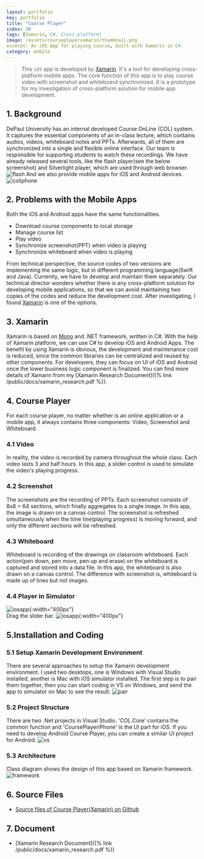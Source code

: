 ```yaml
---
layout: portfolio
key: portfolio
title: "Course Player"
index: 30
tags: [Xamarin, C#, Cross-platform]
image: /assets/courseplayerxamarin/thumbnail.png
excerpt: An iOS App for playing course, built with Xamarin in C#.
category: mobile
---
```


> This `iOS` app is developed by [Xamarin](https://xamarin.com/). It's a tool for developing cross-platform mobile apps. The core function of this app is to play course video with screenshot and whiteboard synchronized. It is a prototype for my investigation of cross-platform solution for mobile app development.

## 1. Background
DePaul University has an internal developed Course OnLine (COL) system. It captures the essential components of an in-class lecture, which contains audios, videos, whiteboard notes and PPTs. Afterwards, all of them are synchronized into a single and flexible online interface. Our team is responsible for supporting students to watch these recordings. We have already released several tools, like the flash player(see the below screenshot) and Silverlight player, which are used through web browser.
![flash](/assets/courseplayerxamarin/flash.png)
And we also provide mobile apps for iOS and Android devices.  
![coliphone](/assets/courseplayerxamarin/coliphone.jpeg)

## 2. Problems with the Mobile Apps
Both the iOS and Android apps have the same functionalities.  
* Download course components to local storage
* Manage course list
* Play video
* Synchronize screenshot(PPT) when video is playing
* Synchronize whiteboard when video is playing

From technical perspective, the source codes of two versions are implementing the same logic, but in different programming language(Swift and Java). Currently, we have to develop and maintain them separately. Our technical director wonders whether there is any cross-platform solution for developing mobile applications, so that we can avoid maintaining two copies of the codes and reduce the development cost. After investigating, I found [Xamarin](https://xamarin.com/) is one of the options.

## 3. Xamarin
Xamarin is based on [Mono](http://www.mono-project.com/) and .NET framework, written in C#. With the help of Xamarin platform, we can use C# to develop iOS and Android Apps. The benefit by using Xamarin is obvious, the development and maintenance cost is reduced, since the common libraries can be centralized and reused by other components. For developers, they can focus on UI of iOS and Android once the lower business logic component is finalized. You can find more details of Xamarin from my [Xamarin Research Document]({% link /public/docs/xamarin_research.pdf %}).

## 4. Course Player
For each course player, no matter whether is an online application or a mobile app, it always contains three components: Video, Screenshot and Whiteboard.  
### 4.1 Video
In reality, the video is recorded by camera throughout the whole class. Each video lasts 3 and half hours. In this app, a slider control is used to simulate the video's playing progress.
### 4.2 Screenshot
The screenshots are the recording of PPTs. Each screenshot consists of 8x8 = 64 sections, which finally aggregates to a single image. In this app, the image is drawn on a canvas control. The screenshot is refreshed simultaneously when the time line(playing progress) is moving forward, and only the different sections will be refreshed.   
### 4.3 Whiteboard
Whiteboard is recording of the drawings on classroom whiteboard. Each action(pen down, pen move, pen up and erase) on the whiteboard is captured and stored into a data file. In this app, the whiteboard is also drawn on a canvas control. The difference with screenshot is, whiteboard is made up of lines but not images.
### 4.4 Player in Simulator
![iosapp](/assets/courseplayerxamarin/iosapp.png){:width="400px"}  
Drag the slider bar.
![iosapp](/assets/courseplayerxamarin/iosapp2.png){:width="400px"}

## 5.Installation and Coding
### 5.1 Setup Xamarin Development Environment
There are several approaches to setup the Xamarin development environment. I used two desktops, one is Windows with Visual Studio installed, another is Mac with iOS simulator installed. The first step is to pair them together, then you can start coding in VS on Windows, and send the app to simulator on Mac to see the result.
![pair](/assets/courseplayerxamarin/pair.png)  
### 5.2 Project Structure
There are two .Net projects in Visual Studio. 'COL.Core' contains the common function and 'CoursePlayeriPhone' is the UI part for iOS. If you need to develop Android Course Player, you can create a similar UI project for Android.
![vs](/assets/courseplayerxamarin/vs.png)  
### 5.3 Architecture
Class diagram shows the design of this app based on Xamarin framework.
![framework](/assets/courseplayerxamarin/framework.png)  

## 6. Source Files
* [Source files of Course Player(Xamarin) on Github](https://github.com/jojozhuang/Portfolio/tree/master/CoursePlayerXamarin)

## 7. Document
* [Xamarin Research Document]({% link /public/docs/xamarin_research.pdf %})
